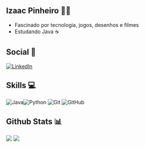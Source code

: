 ## Izaac Pinheiro 👨‍💻
- Fascinado por tecnologia, jogos, desenhos e filmes
- Estudando Java ☕

## Social 💼
[![LinkedIn](https://img.shields.io/badge/LinkedIn-%230077B5.svg?logo=linkedin&logoColor=white)](https://www.linkedin.com/in/izaac-pinheiro-araújo-5377a52b3/)

## Skills 💻
 ![Java](https://img.shields.io/badge/java-%23ED8B00.svg?style=for-the-badge&logo=openjdk&logoColor=white)![Python](https://img.shields.io/badge/python-3670A0?style=for-the-badge&logo=python&logoColor=ffdd54) ![Git](https://img.shields.io/badge/git-%23F05033.svg?style=for-the-badge&logo=git&logoColor=white) ![GitHub](https://img.shields.io/badge/github-%23121011.svg?style=for-the-badge&logo=github&logoColor=white)
<br/>

## Github Stats 📊
![](https://github-readme-stats.vercel.app/api?username=izaacpinheiro&theme=radical&hide_border=false&include_all_commits=false&count_private=false) ![](https://github-readme-stats.vercel.app/api/top-langs/?username=izaacpinheiro&theme=radical&hide_border=false&include_all_commits=false&count_private=false&layout=compact)

